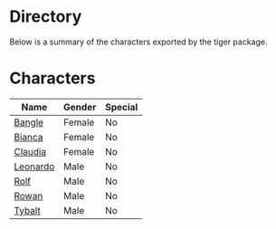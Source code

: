 # Directory
Below is a summary of the characters exported by the tiger package.
# Characters
|Name|Gender|Special|
|---|---|---|
|[Bangle](./character/tiger/bangle.go)|Female|No|
|[Bianca](./character/tiger/bianca.go)|Female|No|
|[Claudia](./character/tiger/claudia.go)|Female|No|
|[Leonardo](./character/tiger/leonardo.go)|Male|No|
|[Rolf](./character/tiger/rolf.go)|Male|No|
|[Rowan](./character/tiger/rowan.go)|Male|No|
|[Tybalt](./character/tiger/tybalt.go)|Male|No|
